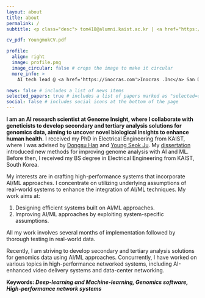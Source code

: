 ```yaml
---
layout: about
title: about
permalink: /
subtitle: <p class="desc"> tom418@alumni.kaist.ac.kr | <a href="https://scholar.google.com/citations?view_op=list_works&user=s3vE_LEAAAAJ" target="_blank">Google Scholar</a> | <a href="https://www.linkedin.com/in/young-mok-jung-4958ab137/" target="_blank">Linkedin</a> | <a href="https://quito418.github.io/quito418/cv.pdf" target="_blank">CV</a></p>

cv_pdf: YoungmokCV.pdf

profile:
  align: right
  image: profile.png
  image_circular: false # crops the image to make it circular
  more_info: >
    AI tech lead @ <a href='https://inocras.com'>Inocras .Inc</a> San Diego, CA.

news: false # includes a list of news items
selected_papers: true # includes a list of papers marked as "selected={true}"
social: false # includes social icons at the bottom of the page
---
```

**I am an AI research scientist at Genome Insight, where I collaborate with geneticists to develop secondary and tertiary analysis solutions for genomics data, aiming to uncover novel biological insights to enhance human health.** 
I received my PhD in Electrical Engineering from KAIST, where I was advised by [Dongsu Han](http://ina.kaist.ac.kr/~dongsuh/) and [Young Seok Ju](https://www.julab.kaist.ac.kr/members). My [dissertation](https://quito418.github.io/quito418/youngmok_dissertation.pdf) introduced new methods for improving genome analysis with AI and ML. Before then, I received my BS degree in Electrical Engineering from KAIST, South Korea.

My interests are in crafting high-performance systems that incorporate AI/ML approaches. I concentrate on utilizing underlying assumptions of real-world systems to enhance the integration of AI/ML techniques. 
My work aims at:
1. Designing efficient systems built on AI/ML approaches.
2. Improving AI/ML approaches by exploiting system-specific assumptions.

All my work involves several months of implementation followed by thorough testing in real-world data.

Recently, I am striving to develop secondary and tertiary analysis solutions for genomics data using AI/ML approaches. Concurrently, I have worked on various topics in high-performance networked systems, including AI-enhanced video delivery systems and data-center networking.

**Keywords: _Deep-learning and Machine-learning, Genomics software, High-performance network systems_**